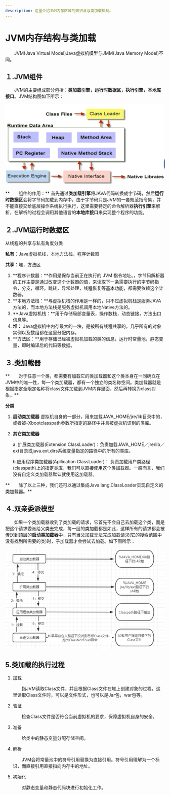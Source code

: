 ```yaml
---
description: 这里介绍JVM内存区域的知识点与类加载机制。
---
```


# JVM内存结构与类加载

　　JVM(Java Virtual Model)Java虚拟机模型与JMM(Java Memory Model)不同。

## １.JVM组件

　　JVM的主要组成部分包括：**类加载引擎，运行时数据区，执行引擎，本地库接口**。JVM结构图如下所示：

![JVM结构图](<../.gitbook/assets/image (4).png>)

**　　组件的作用：** 首先通过**类加载引擎**将JAVA代码转换成字节码，然后**运行时数据区**会将字节码加载到内存中，由于字节码只是JVM的一套规范指令集，并不能直接交给底层操作系统执行执行，这里需要特定的命令解析器**执行引擎**来解析，在解析的过程会调用其他语言的**本地库接口**来实现整个程序的功能。



## ２.JVM运行时数据区

从线程的共享与私有角度分类

**私有**：Java虚拟机栈，本地方法栈，程序计数器

**共享**：堆，方法区

1. **程序计数器：**作用是保存当前正在执行的 JVM 指令地址。，字节码解析器的工作主要是通过改变这个计数器的值，来读取下一条需要执行的字节码指令，分支，循环，跳转，异常处理，线程恢复等基本功能，都需要依赖这个计数器。
2. **本地方法栈：**与虚拟机栈的作用是一样的，只不过虚拟机栈是服务JAVA方法的，而本地方法栈是服务虚拟机调用本地Native方法的。
3. **Java虚拟机栈：**用于存储局部变量表，操作数栈，动态链接，方法出口信息等。
4. **堆：** Java虚拟机中内存最大的一块，是被所有线程共享的，几乎所有的对象实例以及数组都在这里分配内存。
5. **方法区：**用于存储已经被虚拟机加载的类的信息，运行时常量池，静态变量，即时编译后的代码等数据。

## ３.类加载器

**　　对于任意一个类，都需要有加载它的类加载器和这个类本身在一同确立在JVM中的唯一性，每一个类加载器，都有一个独立的类名称空间。类加载器就是根据指定全限定名称将class文件加载到JVM内存里面，然后再转换为class对象。**

**分类**

1. **启动类加载器** 虚拟机自身的一部分，用来加载JAVA_HOME/jre/lib目录中的，或者被-Xbootclasspath参数所指定的路径中并且被虚拟机识别的类库。
2.  **其它类加载器**

    a. 扩展类加载器(Extension ClassLoader)：负责加载JAVA_HOME／jre/lib／ext目录或java.ext.dirs系统变量指定的路径中的所有的类库。

    b.应用程序类加载器(Apllication ClassLoader)： 负责加载用户类路径(classpath)上的指定类库，我们可以直接使用这个类加载器。一般而言，我们没有自定义类加载器默认就使用这加载器。

**　　除了以上三种，我们还可以通过集成Java.lang.ClassLoader实现自定义的类加载器。**

## ４.双亲委派模型

　　如果一个类加载器收到了类加载的请求，它首先不会自己去加载这个类，而是把这个请求委派给父类去完成，每一层的类加载都是如此，这样所有的请求都会被传送到顶层的**启动类加载器**中，只有当父加载无法完成加载请求(它的搜索范围中没有找到所需要的类)时，子加载器才会尝试去加载。如下图所示：

![双亲委派模型](<../.gitbook/assets/image (5).png>)



## 5.类加载的执行过程

1.  加载

    　　指JVM读取Class文件，并且根据Class文件在堆上创建对象的过程，这里读取Class文件时，可以是文件形式，也可以是Jar包，war包等。
2.  验证

    　　检查Class文件是否符合当前虚拟机的要求，保障虚拟机自身的安全。
3.  准备

    　　给类中的静态变量分配存储空间。
4.  解析

    　　JVM会将常量池中的符号引用替换为直接引用。符号引用理解为一个标识，而直接引用直接指向内存中的地址。
5.  初始化

    　　对静态变量和静态代码块进行初始化工作。
